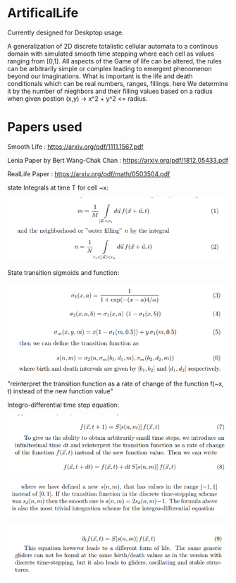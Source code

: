 # ArtificalLife

Currently designed for Deskptop usage.

A generalization of 2D discrete totalistic cellular automata to a continous domain with simulated smooth time stepping where each cell 
as values ranging from [0,1]. All aspects of the Game of life can be altered, the rules can be arbitrarily simple or complex leading to 
emergent phenomenon beyond our imaginations. What is important is the life and death conditionals which can be real numbers, ranges, fillings. here 
We determine it by the number of nieghbors and their filling values based on a radius when given postion (x,y) -> x^2 + y^2 <= radius.

# Papers used
Smooth Life : https://arxiv.org/pdf/1111.1567.pdf

Lenia Paper by Bert Wang-Chak Chan : https://arxiv.org/pdf/1812.05433.pdf

RealLife Paper : https://arxiv.org/pdf/math/0503504.pdf

state Integrals at time T for cell ~x:

![state Integrals](image.png)

State transition sigmoids and function:

![Transition functions](image-1.png)


"reinterpret the transition function as a rate of change
of the function f(~x, t) instead of the new function value"

Integro-differential time step equation:

![intro dt](image-2.png)

![smooth time step](image-4.png)

![smooth time step](image-3.png)